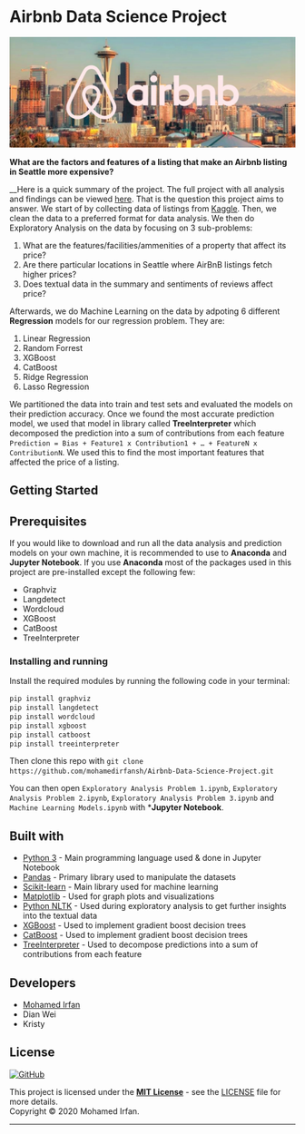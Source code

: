 # Airbnb Data Science Project

![Seattle](seattle.jpg)

**What are the factors and features of a listing that make an Airbnb listing in Seattle more expensive?**  
  
__Here is a quick summary of the project. The full project with all analysis and findings can be viewed [here](URL!).
That is the question this project aims to answer. We start of by collecting data of listings from [Kaggle](https://www.kaggle.com/airbnb/seattle). Then, we clean the data to a preferred format for data analysis. We then do Exploratory Analysis on the data by focusing on 3 sub-problems:

1. What are the features/facilities/ammenities of a property that affect its price?
2. Are there particular locations in Seattle where AirBnB listings fetch higher prices?
3. Does textual data in the summary and sentiments of reviews affect price?

Afterwards, we do Machine Learning on the data by adpoting 6 different **Regression** models for our regression problem. They are:

1. Linear Regression
2. Random Forrest
3. XGBoost
4. CatBoost
5. Ridge Regression
6. Lasso Regression

We partitioned the data into train and test sets and evaluated the models on their prediction accuracy. Once we found the most accurate prediction model, we used that model in library called **TreeInterpreter** which decomposed the prediction into a sum of contributions from each feature ```Prediction = Bias + Feature1 x Contribution1 + … + FeatureN x ContributionN```. We used this to find the most important features that affected the price of a listing.

## Getting Started

## Prerequisites

If you would like to download and run all the data analysis and prediction models on your own machine, it is recommended to use to **Anaconda** and **Jupyter Notebook**. If you use **Anaconda** most of the packages used in this project are pre-installed except the following few:

+ Graphviz
+ Langdetect
+ Wordcloud
+ XGBoost
+ CatBoost
+ TreeInterpreter

### Installing and running

Install the required modules by running the following code in your terminal:

```
pip install graphviz
pip install langdetect
pip install wordcloud
pip install xgboost
pip install catboost
pip install treeinterpreter
```

Then clone this repo with
```git clone https://github.com/mohamedirfansh/Airbnb-Data-Science-Project.git```

You can then open ```Exploratory Analysis Problem 1.ipynb```, ```Exploratory Analysis Problem 2.ipynb```, ```Exploratory Analysis Problem 3.ipynb``` and ```Machine Learning Models.ipynb``` with ***Jupyter Notebook**.

## Built with

+ [Python 3](http://www.python.org/) - Main programming language used & done in Jupyter Notebook
+ [Pandas](https://pandas.pydata.org/) - Primary library used to manipulate the datasets
+ [Scikit-learn](https://scikit-learn.org/stable/) - Main library used for machine learning
+ [Matplotlib](https://matplotlib.org/) - Used for graph plots and visualizations
+ [Python NLTK](https://www.nltk.org/) - Used during exploratory analysis to get further insights into the textual data
+ [XGBoost](https://xgboost.readthedocs.io/en/latest/) - Used to implement gradient boost decision trees
+ [CatBoost](https://catboost.ai/) - Used to implement gradient boost decision trees
+ [TreeInterpreter](https://pypi.org/project/treeinterpreter/) - Used to decompose predictions into a sum of contributions from each feature

## Developers

+ [Mohamed Irfan](https://github.com/mohamedirfansh)
+ Dian Wei
+ Kristy

## License

[![GitHub](https://img.shields.io/github/license/mohamedirfansh/Airbnb-Data-Science-Project)](https://github.com/mohamedirfansh/Airbnb-Data-Science-Project/blob/master/LICENSE)

This project is licensed under the **[MIT License](http://opensource.org/licenses/mit-license.php)** - see the [LICENSE](https://github.com/mohamedirfansh/Airbnb-Data-Science-Project/blob/master/LICENSE) file for more details.  
Copyright © 2020 Mohamed Irfan.

---
